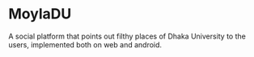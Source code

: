 # MoylaDU

A social platform that points out filthy places of Dhaka University to the users, implemented both on web and android.
